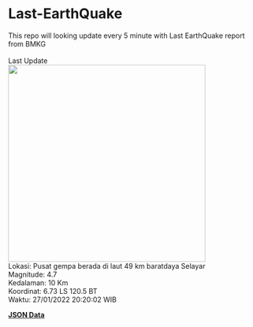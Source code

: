 # Last-EarthQuake
This repo will looking update every 5 minute with Last EarthQuake report from BMKG
<br>
<br>
Last Update
<br>
<img src="https://ews.bmkg.go.id/TEWS/data/20220127202002.mmi.jpg" width="400"/>
<br>
Lokasi: Pusat gempa berada di laut 49 km baratdaya Selayar <br>
Magnitude: 4.7 <br>
Kedalaman: 10 Km <br>
Koordinat: 6.73 LS 120.5 BT <br>
Waktu: 27/01/2022 20:20:02 WIB <br>

<a href="./data/data.json">**JSON Data**</a>
